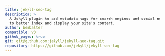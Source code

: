```yaml
---
title: jekyll-seo-tag
description: >
  A Jekyll plugin to add metadata tags for search engines and social networks
  to better index and display your site's content.
author: benbalter
compatible: v3
github_pages: true
git: git@github.com:jekyll/jekyll-seo-tag.git
repository: https://github.com/jekyll/jekyll-seo-tag
---
```

